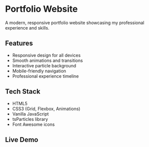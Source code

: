 # Portfolio Website

A modern, responsive portfolio website showcasing my professional experience and skills.

## Features
- Responsive design for all devices
- Smooth animations and transitions
- Interactive particle background
- Mobile-friendly navigation
- Professional experience timeline

## Tech Stack
- HTML5
- CSS3 (Grid, Flexbox, Animations)
- Vanilla JavaScript
- tsParticles library
- Font Awesome icons

## Live Demo

